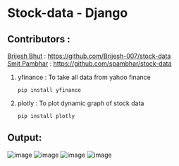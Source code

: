 # Stock-data - Django

<!-- Website link : <a>https://stockdata2.herokuapp.com/</a> -->

## Contributors :
  <a href="https://www.github.com/Brijesh-007">Brijesh Bhut</a> : https://github.com/Brijesh-007/stock-data<br>
  <a href="https://www.github.com/spambhar">Smit Pambhar</a> : https://github.com/spambhar/stock-data
  
 1. yfinance : To take all data from yahoo finance
    ```
    pip install yfinance
    ```

2. plotly : To plot dynamic graph of stock data
    ```
    pip install plotly
    ```
    
## Output: 
![image](https://user-images.githubusercontent.com/70934443/124545252-56301200-de46-11eb-8725-e18d083823b1.png)
![image](https://user-images.githubusercontent.com/70934443/124545141-18cb8480-de46-11eb-81de-a78971d02f14.png)
![image](https://user-images.githubusercontent.com/70934443/124545463-b0c96e00-de46-11eb-8b12-7da9af4cec83.png)
![image](https://user-images.githubusercontent.com/70934443/124545560-e2dad000-de46-11eb-8f27-da8b4cbc6f84.png)

